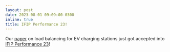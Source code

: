 ```yaml
---
layout: post
date: 2023-08-01 09:09:00-0300
inline: true
title: IFIP Performance 23!
---
```


Our [paper](/assets/pdf/performance23.pdf) on load balancing for EV charging stations just got accepted into [IFIP Performance 23](https://performance2023.sciencesconf.org/)!
